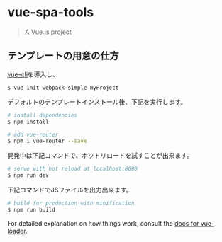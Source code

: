 # vue-spa-tools

> A Vue.js project

## テンプレートの用意の仕方

[vue-cli](https://github.com/vuejs/vue-cli)を導入し、

````
$ vue init webpack-simple myProject
````

デフォルトのテンプレートインストール後、下記を実行します。

``` bash
# install dependencies
$ npm install

# add vue-router
$ npm i vue-router --save
```

開発中は下記コマンドで、ホットリロードを試すことが出来ます。

``` bash
# serve with hot reload at localhost:8080
$ npm run dev
```

下記コマンドでJSファイルを出力出来ます。

``` bash
# build for production with minification
$ npm run build
```

For detailed explanation on how things work, consult the [docs for vue-loader](http://vuejs.github.io/vue-loader).
